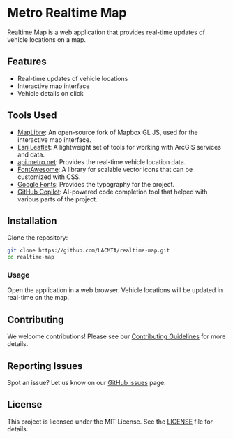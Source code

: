 # Metro Realtime Map

Realtime Map is a web application that provides real-time updates of vehicle locations on a map.

## Features

- Real-time updates of vehicle locations
- Interactive map interface
- Vehicle details on click

## Tools Used

- [MapLibre](https://maplibre.org): An open-source fork of Mapbox GL JS, used for the interactive map interface.
- [Esri Leaflet](https://esri.github.io/esri-leaflet/): A lightweight set of tools for working with ArcGIS services and data.
- [api.metro.net](http://api.metro.net): Provides the real-time vehicle location data.
- [FontAwesome](https://fontawesome.com): A library for scalable vector icons that can be customized with CSS.
- [Google Fonts](https://fonts.google.com): Provides the typography for the project.
- [GitHub Copilot](https://copilot.github.com): AI-powered code completion tool that helped with various parts of the project.

## Installation

Clone the repository:

```bash
git clone https://github.com/LACMTA/realtime-map.git
cd realtime-map
```

### Usage

Open the application in a web browser. Vehicle locations will be updated in real-time on the map.

## Contributing

We welcome contributions! Please see our [Contributing Guidelines](CONTRIBUTING.md) for more details.

## Reporting Issues

Spot an issue? Let us know on our [GitHub issues](https://github.com/LACMTA/realtime-map/issues) page.

## License

This project is licensed under the MIT License. See the [LICENSE](LICENSE) file for details.
